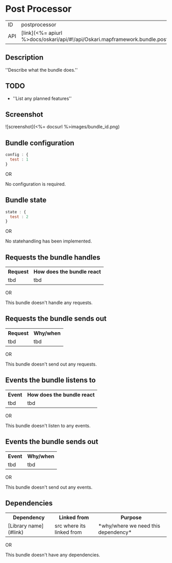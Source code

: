 # Post Processor

<table>
  <tr>
    <td>ID</td><td>postprocessor</td>
  </tr>
  <tr>
    <td>API</td><td>[link](<%= apiurl %>docs/oskari/api/#!/api/Oskari.mapframework.bundle.postprocessor.PostProcessorBundleInstance)</td>
  </tr>
</table>

## Description

''Describe what the bundle does.''

## TODO

* ''List any planned features''

## Screenshot

![screenshot](<%= docsurl %>images/bundle_id.png)

## Bundle configuration

```javascript
config : {
  test : 1
}
```

OR

No configuration is required.

## Bundle state

```javascript
state : {
  test : 2
}
```

OR

No statehandling has been implemented.

## Requests the bundle handles

<table>
  <tr>
    <th>Request</th><th>How does the bundle react</th>
  </tr>
  <tr>
    <td>tbd</td><td>tbd</td>
  </tr>
</table>

OR

This bundle doesn't handle any requests.

## Requests the bundle sends out

<table>
  <tr>
    <th>Request</th><th>Why/when</th>
  </tr>
  <tr>
    <td>tbd</td><td>tbd</td>
  </tr>
</table>

OR

This bundle doesn't send out any requests.

## Events the bundle listens to

<table>
  <tr>
    <th>Event</th><th>How does the bundle react</th>
  </tr>
  <tr>
    <td>tbd</td><td>tbd</td>
  </tr>
</table>

OR

This bundle doesn't listen to any events.

## Events the bundle sends out

<table>
  <tr>
    <th>Event</th><th>Why/when</th>
  </tr>
  <tr>
    <td>tbd</td><td>tbd</td>
  </tr>
</table>

OR

This bundle doesn't send out any events.

## Dependencies

<table>
  <tr>
    <th>Dependency</th><th>Linked from</th><th>Purpose</th>
  </tr>
  <tr>
    <td>[Library name](#link)</td><td>src where its linked from</td><td>*why/where we need this dependency*</td>
  </tr>
</table>

OR

This bundle doesn't have any dependencies.
